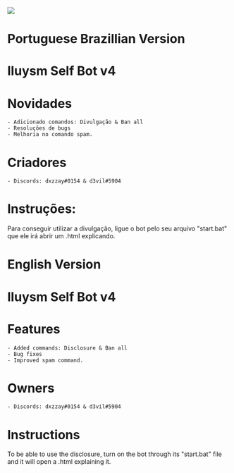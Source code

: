 ![](https://cdn.discordapp.com/attachments/873569255201853482/873959979483291699/iluysm2.png)

 # Portuguese Brazillian Version

# Iluysm Self Bot v4


# Novidades

    - Adicionado comandos: Divulgação & Ban all
    - Resoluções de bugs
    - Melhoria no comando spam.

# Criadores

    - Discords: dxzzay#0154 & d3vil#5904

# Instruções:

Para conseguir utilizar a divulgação, ligue o bot pelo seu arquivo "start.bat" que ele irá abrir um .html explicando.

# English Version

# Iluysm Self Bot v4



# Features 

    - Added commands: Disclosure & Ban all
    - Bug fixes
    - Improved spam command.

# Owners

    - Discords: dxzzay#0154 & d3vil#5904

# Instructions

To be able to use the disclosure, turn on the bot through its "start.bat" file and it will open a .html explaining it.
